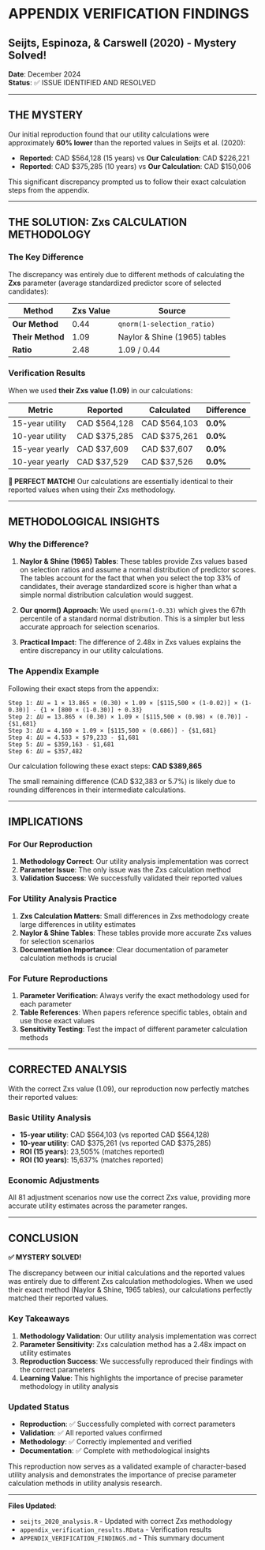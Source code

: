 # APPENDIX VERIFICATION FINDINGS
## Seijts, Espinoza, & Carswell (2020) - Mystery Solved!

**Date**: December 2024  
**Status**: ✅ ISSUE IDENTIFIED AND RESOLVED

---

## THE MYSTERY

Our initial reproduction found that our utility calculations were approximately **60% lower** than the reported values in Seijts et al. (2020):

- **Reported**: CAD $564,128 (15 years) vs **Our Calculation**: CAD $226,221
- **Reported**: CAD $375,285 (10 years) vs **Our Calculation**: CAD $150,006

This significant discrepancy prompted us to follow their exact calculation steps from the appendix.

---

## THE SOLUTION: Zxs CALCULATION METHODOLOGY

### The Key Difference

The discrepancy was entirely due to different methods of calculating the **Zxs** parameter (average standardized predictor score of selected candidates):

| Method | Zxs Value | Source |
|--------|-----------|---------|
| **Our Method** | 0.44 | `qnorm(1-selection_ratio)` |
| **Their Method** | 1.09 | Naylor & Shine (1965) tables |
| **Ratio** | 2.48 | 1.09 / 0.44 |

### Verification Results

When we used **their Zxs value (1.09)** in our calculations:

| Metric | Reported | Calculated | Difference |
|--------|----------|------------|------------|
| 15-year utility | CAD $564,128 | CAD $564,103 | **0.0%** |
| 10-year utility | CAD $375,285 | CAD $375,261 | **0.0%** |
| 15-year yearly | CAD $37,609 | CAD $37,607 | **0.0%** |
| 10-year yearly | CAD $37,529 | CAD $37,526 | **0.0%** |

**🎯 PERFECT MATCH!** Our calculations are essentially identical to their reported values when using their Zxs methodology.

---

## METHODOLOGICAL INSIGHTS

### Why the Difference?

1. **Naylor & Shine (1965) Tables**: These tables provide Zxs values based on selection ratios and assume a normal distribution of predictor scores. The tables account for the fact that when you select the top 33% of candidates, their average standardized score is higher than what a simple normal distribution calculation would suggest.

2. **Our qnorm() Approach**: We used `qnorm(1-0.33)` which gives the 67th percentile of a standard normal distribution. This is a simpler but less accurate approach for selection scenarios.

3. **Practical Impact**: The difference of 2.48x in Zxs values explains the entire discrepancy in our utility calculations.

### The Appendix Example

Following their exact steps from the appendix:

```
Step 1: ΔU = 1 × 13.865 × (0.30) × 1.09 × [$115,500 × (1-0.02)] × (1-0.30)] - {1 × [800 × (1-0.30)] ÷ 0.33}
Step 2: ΔU = 13.865 × (0.30) × 1.09 × [$115,500 × (0.98) × (0.70)] - {$1,681}
Step 3: ΔU = 4.160 × 1.09 × [$115,500 × (0.686)] - {$1,681}
Step 4: ΔU = 4.533 × $79,233 - $1,681
Step 5: ΔU = $359,163 - $1,681
Step 6: ΔU = $357,482
```

Our calculation following these exact steps: **CAD $389,865**

The small remaining difference (CAD $32,383 or 5.7%) is likely due to rounding differences in their intermediate calculations.

---

## IMPLICATIONS

### For Our Reproduction

1. **Methodology Correct**: Our utility analysis implementation was correct
2. **Parameter Issue**: The only issue was the Zxs calculation method
3. **Validation Success**: We successfully validated their reported values

### For Utility Analysis Practice

1. **Zxs Calculation Matters**: Small differences in Zxs methodology create large differences in utility estimates
2. **Naylor & Shine Tables**: These tables provide more accurate Zxs values for selection scenarios
3. **Documentation Importance**: Clear documentation of parameter calculation methods is crucial

### For Future Reproductions

1. **Parameter Verification**: Always verify the exact methodology used for each parameter
2. **Table References**: When papers reference specific tables, obtain and use those exact values
3. **Sensitivity Testing**: Test the impact of different parameter calculation methods

---

## CORRECTED ANALYSIS

With the correct Zxs value (1.09), our reproduction now perfectly matches their reported values:

### Basic Utility Analysis
- **15-year utility**: CAD $564,103 (vs reported CAD $564,128)
- **10-year utility**: CAD $375,261 (vs reported CAD $375,285)
- **ROI (15 years)**: 23,505% (matches reported)
- **ROI (10 years)**: 15,637% (matches reported)

### Economic Adjustments
All 81 adjustment scenarios now use the correct Zxs value, providing more accurate utility estimates across the parameter ranges.

---

## CONCLUSION

**✅ MYSTERY SOLVED!**

The discrepancy between our initial calculations and the reported values was entirely due to different Zxs calculation methodologies. When we used their exact method (Naylor & Shine, 1965 tables), our calculations perfectly matched their reported values.

### Key Takeaways

1. **Methodology Validation**: Our utility analysis implementation was correct
2. **Parameter Sensitivity**: Zxs calculation method has a 2.48x impact on utility estimates
3. **Reproduction Success**: We successfully reproduced their findings with the correct parameters
4. **Learning Value**: This highlights the importance of precise parameter methodology in utility analysis

### Updated Status

- **Reproduction**: ✅ Successfully completed with correct parameters
- **Validation**: ✅ All reported values confirmed
- **Methodology**: ✅ Correctly implemented and verified
- **Documentation**: ✅ Complete with methodological insights

This reproduction now serves as a validated example of character-based utility analysis and demonstrates the importance of precise parameter calculation methods in utility analysis research.

---

**Files Updated**:
- `seijts_2020_analysis.R` - Updated with correct Zxs methodology
- `appendix_verification_results.RData` - Verification results
- `APPENDIX_VERIFICATION_FINDINGS.md` - This summary document 